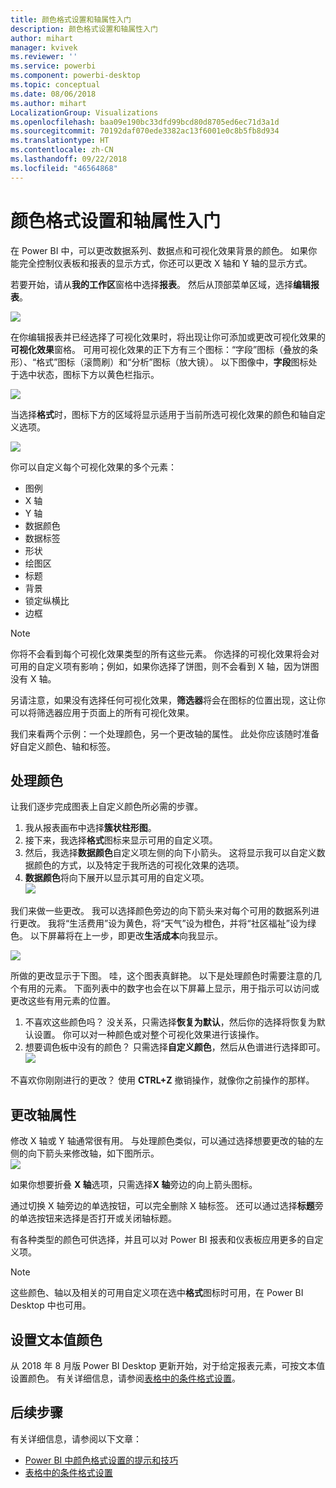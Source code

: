 ```yaml
---
title: 颜色格式设置和轴属性入门
description: 颜色格式设置和轴属性入门
author: mihart
manager: kvivek
ms.reviewer: ''
ms.service: powerbi
ms.component: powerbi-desktop
ms.topic: conceptual
ms.date: 08/06/2018
ms.author: mihart
LocalizationGroup: Visualizations
ms.openlocfilehash: baa09e190bc33dfd99bcd80d8705ed6ec71d3a1d
ms.sourcegitcommit: 70192daf070ede3382ac13f6001e0c8b5fb8d934
ms.translationtype: HT
ms.contentlocale: zh-CN
ms.lasthandoff: 09/22/2018
ms.locfileid: "46564868"
---
```

# <a name="getting-started-with-color-formatting-and-axis-properties"></a>颜色格式设置和轴属性入门
在 Power BI 中，可以更改数据系列、数据点和可视化效果背景的颜色。 如果你能完全控制仪表板和报表的显示方式，你还可以更改 X 轴和 Y 轴的显示方式。

若要开始，请从**我的工作区**窗格中选择**报表**。 然后从顶部菜单区域，选择**编辑报表**。  

![](media/service-getting-started-with-color-formatting-and-axis-properties/gettingstartedcolor_1a.png)

在你编辑报表并已经选择了可视化效果时，将出现让你可添加或更改可视化效果的**可视化效果**窗格。 可用可视化效果的正下方有三个图标：“字段”图标（叠放的条形）、“格式”图标（滚筒刷）和“分析”图标（放大镜）。 以下图像中，**字段**图标处于选中状态，图标下方以黄色栏指示。

![](media/service-getting-started-with-color-formatting-and-axis-properties/gettingstartedcolor_2a.png)

当选择**格式**时，图标下方的区域将显示适用于当前所选可视化效果的颜色和轴自定义选项。  

![](media/service-getting-started-with-color-formatting-and-axis-properties/gettingstartedcolor_3a.png)

你可以自定义每个可视化效果的多个元素：

* 图例
* X 轴
* Y 轴
* 数据颜色
* 数据标签
* 形状
* 绘图区
* 标题
* 背景
* 锁定纵横比
* 边框

> [!NOTE]
>  
> 你将不会看到每个可视化效果类型的所有这些元素。 你选择的可视化效果将会对可用的自定义项有影响；例如，如果你选择了饼图，则不会看到 X 轴，因为饼图没有 X 轴。

另请注意，如果没有选择任何可视化效果，**筛选器**将会在图标的位置出现，这让你可以将筛选器应用于页面上的所有可视化效果。

我们来看两个示例：一个处理颜色，另一个更改轴的属性。 此处你应该随时准备好自定义颜色、轴和标签。

## <a name="working-with-colors"></a>处理颜色

让我们逐步完成图表上自定义颜色所必需的步骤。

1. 我从报表画布中选择**簇状柱形图**。
2. 接下来，我选择**格式**图标来显示可用的自定义项。
3. 然后，我选择**数据颜色**自定义项左侧的向下小箭头。 这将显示我可以自定义数据颜色的方式，以及特定于我所选的可视化效果的选项。
4. **数据颜色**将向下展开以显示其可用的自定义项。  
   ![](media/service-getting-started-with-color-formatting-and-axis-properties/gettingstartedcolor_4a.png)

我们来做一些更改。 我可以选择颜色旁边的向下箭头来对每个可用的数据系列进行更改。 我将“生活费用”设为黄色，将“天气”设为橙色，并将“社区福祉”设为绿色。 以下屏幕将在上一步，即更改**生活成本**向我显示。  

![](media/service-getting-started-with-color-formatting-and-axis-properties/gettingstartedcolor_5a.png)

所做的更改显示于下图。 哇，这个图表真鲜艳。 以下是处理颜色时需要注意的几个有用的元素。 下面列表中的数字也会在以下屏幕上显示，用于指示可以访问或更改这些有用元素的位置。

1. 不喜欢这些颜色吗？ 没关系，只需选择**恢复为默认**，然后你的选择将恢复为默认设置。 你可以对一种颜色或对整个可视化效果进行该操作。
2. 想要调色板中没有的颜色？ 只需选择**自定义颜色**，然后从色谱进行选择即可。  
   ![](media/service-getting-started-with-color-formatting-and-axis-properties/gettingstartedcolor_6a.png)

不喜欢你刚刚进行的更改？ 使用 **CTRL+Z** 撤销操作，就像你之前操作的那样。

## <a name="changing-axis-properties"></a>更改轴属性

修改 X 轴或 Y 轴通常很有用。 与处理颜色类似，可以通过选择想要更改的轴的左侧的向下箭头来修改轴，如下图所示。  
![](media/service-getting-started-with-color-formatting-and-axis-properties/gettingstartedcolor_7a.png)

如果你想要折叠 **X 轴**选项，只需选择**X 轴**旁边的向上箭头图标。

通过切换 X 轴旁边的单选按钮，可以完全删除 X 轴标签。 还可以通过选择**标题**旁的单选按钮来选择是否打开或关闭轴标题。  

有各种类型的颜色可供选择，并且可以对 Power BI 报表和仪表板应用更多的自定义项。

> [!NOTE]
>  
> 这些颜色、轴以及相关的可用自定义项在选中**格式**图标时可用，在 Power BI Desktop 中也可用。

## <a name="setting-color-from-text-values"></a>设置文本值颜色

从 2018 年 8 月版 Power BI Desktop 更新开始，对于给定报表元素，可按文本值设置颜色。 有关详细信息，请参阅[表格中的条件格式设置](../desktop-conditional-table-formatting.md)。


## <a name="next-steps"></a>后续步骤
有关详细信息，请参阅以下文章：  

* [Power BI 中颜色格式设置的提示和技巧](service-tips-and-tricks-for-color-formatting.md)  
* [表格中的条件格式设置](../desktop-conditional-table-formatting.md)

